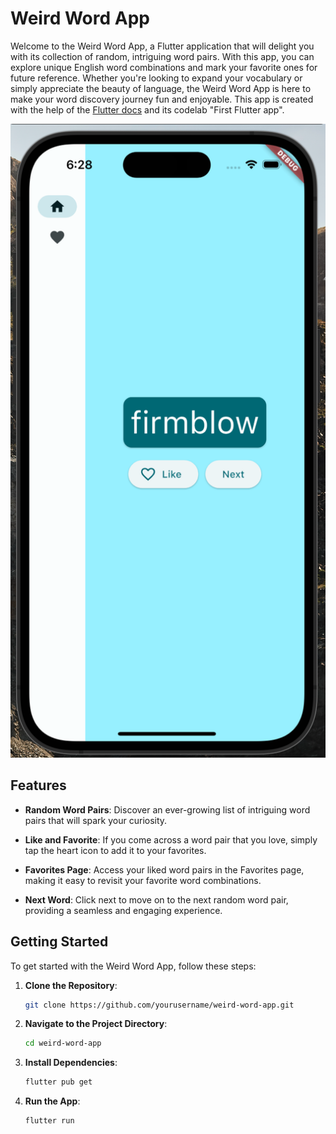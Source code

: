 # Weird Word App

Welcome to the Weird Word App, a Flutter application that will delight you with its collection of random, intriguing word pairs. With this app, you can explore unique English word combinations and mark your favorite ones for future reference. Whether you're looking to expand your vocabulary or simply appreciate the beauty of language, the Weird Word App is here to make your word discovery journey fun and enjoyable. This app is created with the help of the [Flutter docs](https://codelabs.developers.google.com/codelabs/flutter-codelab-first#0) and its codelab "First Flutter app".  

![Wierd Word App Demo](./img/demo.png)

## Features

- **Random Word Pairs**: Discover an ever-growing list of intriguing word pairs that will spark your curiosity.

- **Like and Favorite**: If you come across a word pair that you love, simply tap the heart icon to add it to your favorites.

- **Favorites Page**: Access your liked word pairs in the Favorites page, making it easy to revisit your favorite word combinations.

- **Next Word**: Click next to move on to the next random word pair, providing a seamless and engaging experience.

## Getting Started

To get started with the Weird Word App, follow these steps:

1. **Clone the Repository**:

   ```bash
   git clone https://github.com/yourusername/weird-word-app.git

2. **Navigate to the Project Directory**:

   ```bash
   cd weird-word-app

3. **Install Dependencies**:

   ```bash
   flutter pub get

4. **Run the App**:

   ```bash
   flutter run

    
   

